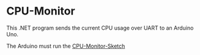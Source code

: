 CPU-Monitor
===========

This .NET program sends the current CPU usage over UART to an Arduino Uno.

The Arduino must run the [CPU-Monitor-Sketch](https://github.com/maxroehrl/CPU-Monitor-Sketch)
